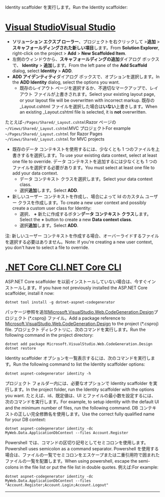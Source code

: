 <span data-ttu-id="a83a8-101">Identity scaffolder を実行します。</span><span class="sxs-lookup"><span data-stu-id="a83a8-101">Run the Identity scaffolder:</span></span>

# <a name="visual-studiotabvisual-studio"></a>[<span data-ttu-id="a83a8-102">Visual Studio</span><span class="sxs-lookup"><span data-stu-id="a83a8-102">Visual Studio</span></span>](#tab/visual-studio)

* <span data-ttu-id="a83a8-103">**ソリューション エクスプ ローラー**、プロジェクトを右クリックして >**追加** > **スキャフォールディングされた新しい項目**します。</span><span class="sxs-lookup"><span data-stu-id="a83a8-103">From **Solution Explorer**, right-click on the project > **Add** > **New Scaffolded Item**.</span></span>
* <span data-ttu-id="a83a8-104">左側のウィンドウから、**スキャフォールディングの追加**ダイアログ ボックスで、 **Identity** > **追加**します。</span><span class="sxs-lookup"><span data-stu-id="a83a8-104">From the left pane of the **Add Scaffold** dialog, select **Identity** > **ADD**.</span></span>
* <span data-ttu-id="a83a8-105">**ADD アイデンティティ**ダイアログ ボックスで、オプションを選択します。</span><span class="sxs-lookup"><span data-stu-id="a83a8-105">In the **ADD Identity** dialog, select the options you want.</span></span>
  * <span data-ttu-id="a83a8-106">既存のレイアウト ページを選択するか、不適切なマークアップで、レイアウト ファイルが上書きされます。</span><span class="sxs-lookup"><span data-stu-id="a83a8-106">Select your existing layout page, or your layout file will be overwritten with incorrect markup.</span></span> <span data-ttu-id="a83a8-107">既存の _Layout.cshtml ファイルを選択した場合は**いない**上書きします。</span><span class="sxs-lookup"><span data-stu-id="a83a8-107">When an existing _Layout.cshtml file is selected, it is **not** overwritten.</span></span>

 <span data-ttu-id="a83a8-108">たとえば`~/Pages/Shared/_Layout.cshtml`Razor ページの`~/Views/Shared/_Layout.cshtml`MVC プロジェクト</span><span class="sxs-lookup"><span data-stu-id="a83a8-108">For example `~/Pages/Shared/_Layout.cshtml` for Razor Pages `~/Views/Shared/_Layout.cshtml` for MVC projects</span></span>
* <span data-ttu-id="a83a8-109">既存のデータ コンテキストを使用するには、少なくとも 1 つのファイルを上書きするを選択します。</span><span class="sxs-lookup"><span data-stu-id="a83a8-109">To use your existing data context, select at least one file to override.</span></span> <span data-ttu-id="a83a8-110">データ コンテキストを追加するには少なくとも 1 つのファイルを選択する必要があります。</span><span class="sxs-lookup"><span data-stu-id="a83a8-110">You must select at least one file to add your data context.</span></span>
  * <span data-ttu-id="a83a8-111">データ コンテキスト クラスを選択します。</span><span class="sxs-lookup"><span data-stu-id="a83a8-111">Select your data context class.</span></span>
  * <span data-ttu-id="a83a8-112">選択**追加**します。</span><span class="sxs-lookup"><span data-stu-id="a83a8-112">Select **ADD**.</span></span>
* <span data-ttu-id="a83a8-113">新しいユーザー コンテキストを作成し、場合によって Id のカスタム ユーザー クラスを作成します。</span><span class="sxs-lookup"><span data-stu-id="a83a8-113">To create a new user context and possibly create a custom user class for Identity:</span></span>
  * <span data-ttu-id="a83a8-114">選択、 **+** 新たに作成するボタン**データ コンテキスト クラス**します。</span><span class="sxs-lookup"><span data-stu-id="a83a8-114">Select the **+** button to create a new **Data context class**.</span></span>
  * <span data-ttu-id="a83a8-115">選択**追加**します。</span><span class="sxs-lookup"><span data-stu-id="a83a8-115">Select **ADD**.</span></span>

<span data-ttu-id="a83a8-116">注: 新しいユーザー コンテキストを作成する場合、オーバーライドするファイルを選択する必要はありません。</span><span class="sxs-lookup"><span data-stu-id="a83a8-116">Note: If you're creating a new user context, you don't have to select a file to override.</span></span>

# <a name="net-core-clitabnetcore-cli"></a>[<span data-ttu-id="a83a8-117">.NET Core CLI</span><span class="sxs-lookup"><span data-stu-id="a83a8-117">.NET Core CLI</span></span>](#tab/netcore-cli)

<span data-ttu-id="a83a8-118">ASP.NET Core scaffolder を以前インストールしていない場合は、今すぐインストールします。</span><span class="sxs-lookup"><span data-stu-id="a83a8-118">If you have not previously installed the ASP.NET Core scaffolder, install it now:</span></span>

```cli
dotnet tool install -g dotnet-aspnet-codegenerator
```

<span data-ttu-id="a83a8-119">パッケージ参照を追加[Microsoft.VisualStudio.Web.CodeGeneration.Design](https://www.nuget.org/packages/Microsoft.VisualStudio.Web.CodeGeneration.Design/)プロジェクト (\*.csproj) ファイル。</span><span class="sxs-lookup"><span data-stu-id="a83a8-119">Add a package reference to [Microsoft.VisualStudio.Web.CodeGeneration.Design](https://www.nuget.org/packages/Microsoft.VisualStudio.Web.CodeGeneration.Design/) to the project (\*.csproj) file.</span></span> <span data-ttu-id="a83a8-120">プロジェクト ディレクトリに、次のコマンドを実行します。</span><span class="sxs-lookup"><span data-stu-id="a83a8-120">Run the following command in the project directory:</span></span>

```cli
dotnet add package Microsoft.VisualStudio.Web.CodeGeneration.Design
dotnet restore
```

<span data-ttu-id="a83a8-121">Identity scaffolder オプションを一覧表示するには、次のコマンドを実行します。</span><span class="sxs-lookup"><span data-stu-id="a83a8-121">Run the following command to list the Identity scaffolder options:</span></span>

```cli
dotnet aspnet-codegenerator identity -h
```

<span data-ttu-id="a83a8-122">プロジェクト フォルダー内には、必要なオプションで Identity scaffolder を実行します。</span><span class="sxs-lookup"><span data-stu-id="a83a8-122">In the project folder, run the Identity scaffolder with the options you want.</span></span> <span data-ttu-id="a83a8-123">たとえば、id、既定値は、UI とファイルの最小数を設定するには、次のコマンドを実行します。</span><span class="sxs-lookup"><span data-stu-id="a83a8-123">For example, to setup identity with the default UI and the minimum number of files, run the following command.</span></span> <span data-ttu-id="a83a8-124">DB コンテキストの正しい完全修飾名を使用します。</span><span class="sxs-lookup"><span data-stu-id="a83a8-124">Use the correct fully qualified name for your DB context:</span></span>

```cli
dotnet aspnet-codegenerator identity -dc MyWeb.Data.ApplicationDbContext --files Account.Register
```

<span data-ttu-id="a83a8-125">Powershell では、コマンドの区切り記号としてセミコロンを使用します。</span><span class="sxs-lookup"><span data-stu-id="a83a8-125">Powershell uses semicolon as a command separator.</span></span> <span data-ttu-id="a83a8-126">Powershell を使用する場合は、ファイルの一覧でセミコロンをエスケープまたは二重引用符で囲まれたファイルの一覧を配置します。</span><span class="sxs-lookup"><span data-stu-id="a83a8-126">When using powershell, escape the semi-colons in the file list or put the file list in double quotes.</span></span> <span data-ttu-id="a83a8-127">例えば:</span><span class="sxs-lookup"><span data-stu-id="a83a8-127">For example:</span></span>

```cli
dotnet aspnet-codegenerator identity -dc MyWeb.Data.ApplicationDbContext --files "Account.Register;Account.Login;Account.Logout"
```
-------------
